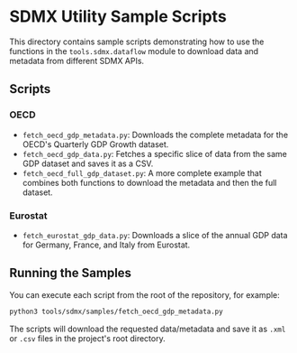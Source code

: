# SDMX Utility Sample Scripts

This directory contains sample scripts demonstrating how to use the functions in the `tools.sdmx.dataflow` module to download data and metadata from different SDMX APIs.

## Scripts

### OECD

*   `fetch_oecd_gdp_metadata.py`: Downloads the complete metadata for the OECD's Quarterly GDP Growth dataset.
*   `fetch_oecd_gdp_data.py`: Fetches a specific slice of data from the same GDP dataset and saves it as a CSV.
*   `fetch_oecd_full_gdp_dataset.py`: A more complete example that combines both functions to download the metadata and then the full dataset.

### Eurostat

*   `fetch_eurostat_gdp_data.py`: Downloads a slice of the annual GDP data for Germany, France, and Italy from Eurostat.

## Running the Samples

You can execute each script from the root of the repository, for example:

```bash
python3 tools/sdmx/samples/fetch_oecd_gdp_metadata.py
```

The scripts will download the requested data/metadata and save it as `.xml` or `.csv` files in the project's root directory.
